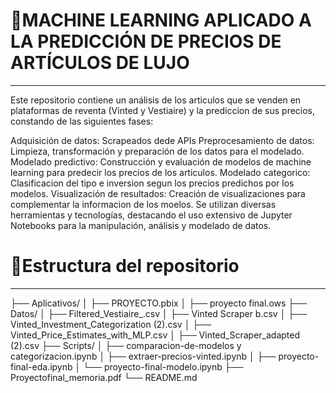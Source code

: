 # 👕MACHINE LEARNING APLICADO A LA PREDICCIÓN DE PRECIOS DE ARTÍCULOS DE LUJO
***

Este repositorio contiene un análisis de los articulos que se venden en plataformas de reventa (Vinted y Vestiaire) y la prediccion de sus precios, constando de las siguientes fases:

Adquisición de datos: Scrapeados dede APIs
Preprocesamiento de datos: Limpieza, transformación y preparación de los datos para el modelado.
Modelado predictivo: Construcción y evaluación de modelos de machine learning para predecir los precios de los articulos.
Modelado categorico: Clasificacion del tipo e inversion segun los precios predichos por los modelos.
Visualización de resultados: Creación de visualizaciones para complementar la informacion de los moelos.
Se utilizan diversas herramientas y tecnologías, destacando el uso extensivo de Jupyter Notebooks para la manipulación, análisis y modelado de datos.



# 📂Estructura del repositorio
---
├── Aplicativos/
│   ├── PROYECTO.pbix
│   ├── proyecto final.ows
├── Datos/
│   ├── Filtered_Vestiaire_.csv
│   ├── Vinted Scraper b.csv
│   ├── Vinted_Investment_Categorization (2).csv
│   ├── Vinted_Price_Estimates_with_MLP.csv
│   ├── Vinted_Scraper_adapted (2).csv
├── Scripts/
│   ├── comparacion-de-modelos y categorizacion.ipynb
│   ├── extraer-precios-vinted.ipynb
│   ├── proyecto-final-eda.ipynb
│   └── proyecto-final-modelo.ipynb
├── Proyectofinal_memoria.pdf
└── README.md
